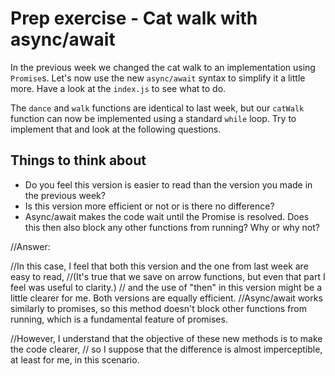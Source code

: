 # Prep exercise - Cat walk with async/await

In the previous week we changed the cat walk to an implementation using `Promise`s. Let's now use the new `async/await` syntax to simplify it a little more. Have a look at the `index.js` to see what to do.

The `dance` and `walk` functions are identical to last week, but our `catWalk` function can now be implemented using a standard `while` loop. Try to implement that and look at the following questions.

## Things to think about

- Do you feel this version is easier to read than the version you made in the previous week?
- Is this version more efficient or not or is there no difference?
- Async/await makes the code wait until the Promise is resolved. Does this then also block any other functions from running? Why or why not?

//Answer:

//In this case, I feel that both this version and the one from last week are easy to read,
//(It's true that we save on arrow functions, but even that part I feel was useful to clarity.)
// and the use of "then" in this version might be a little clearer for me. Both versions are equally efficient.
//Async/await works similarly to promises, so this method doesn't block other functions from running, which is a fundamental feature of promises.

//However, I understand that the objective of these new methods is to make the code clearer,
// so I suppose that the difference is almost imperceptible, at least for me, in this scenario.
